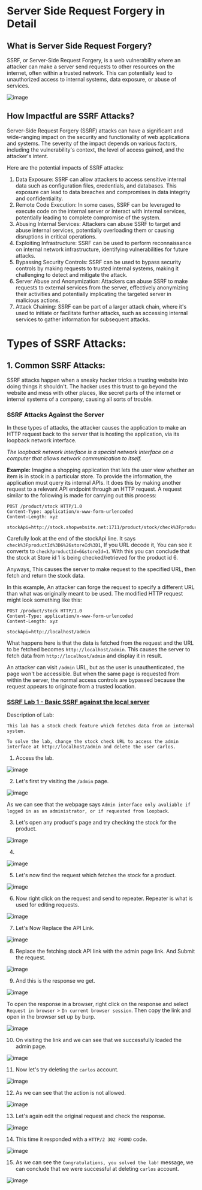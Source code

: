 # Server Side Request Forgery in Detail
## What is Server Side Request Forgery?
SSRF, or Server-Side Request Forgery, is a web vulnerability where an attacker can make a server send requests to other resources on the internet, often within a trusted network. This can potentially lead to unauthorized access to internal systems, data exposure, or abuse of services.

![image](./Attachments/ssrf-portswigger.png)

## How Impactful are SSRF Attacks?
Server-Side Request Forgery (SSRF) attacks can have a significant and wide-ranging impact on the security and functionality of web applications and systems. The severity of the impact depends on various factors, including the vulnerability's context, the level of access gained, and the attacker's intent. 

Here are the potential impacts of SSRF attacks:
1. Data Exposure: SSRF can allow attackers to access sensitive internal data such as configuration files, credentials, and databases. This exposure can lead to data breaches and compromises in data integrity and confidentiality.
2. Remote Code Execution: In some cases, SSRF can be leveraged to execute code on the internal server or interact with internal services, potentially leading to complete compromise of the system.
3. Abusing Internal Services: Attackers can abuse SSRF to target and abuse internal services, potentially overloading them or causing disruptions in critical operations.
4. Exploiting Infrastructure: SSRF can be used to perform reconnaissance on internal network infrastructure, identifying vulnerabilities for future attacks.
5. Bypassing Security Controls: SSRF can be used to bypass security controls by making requests to trusted internal systems, making it challenging to detect and mitigate the attack.
6. Server Abuse and Anonymization: Attackers can abuse SSRF to make requests to external services from the server, effectively anonymizing their activities and potentially implicating the targeted server in malicious actions.
7. Attack Chaining: SSRF can be part of a larger attack chain, where it's used to initiate or facilitate further attacks, such as accessing internal services to gather information for subsequent attacks.

# Types of SSRF Attacks:
## 1. Common SSRF Attacks:
SSRF attacks happen when a sneaky hacker tricks a trusting website into doing things it shouldn't. The hacker uses this trust to go beyond the website and mess with other places, like secret parts of the internet or internal systems of a company, causing all sorts of trouble.

### SSRF Attacks Against the Server
In these types of attacks, the attacker causes the application to make an HTTP request back to the server that is hosting the application, via its loopback network interface.

*The loopback network interface is a special network interface on a computer that allows network communication to itself.*

**Example:** Imagine a shopping application that lets the user view whether an item is in stock in a particular store. To provide the information, the application must query its internal APIs. It does this by making another request to a relevant API endpoint through an HTTP request. A request similar to the following is made for carrying out this process:

```
POST /product/stock HTTP/1.0
Content-Type: application/x-www-form-urlencoded
Content-Length: xyz

stockApi=http://stock.shopwebsite.net:1711/product/stock/check%3FproductId%3D6%26storeId%3D1
```

Carefully look at the end of the stockApi line. It says `check%3FproductId%3D6%26storeId%3D1`, If you URL decode it, You can see it converts to `check?productId=6&storeId=1`. With this you can conclude that the stock at Store id 1 is being checked/retrieved for the product id 6.

Anyways, This causes the server to make request to the specified URL, then fetch and return the stock data.

In this example, An attacker can forge the request to specify a different URL than what was originally meant to be used. The modified HTTP request might look something like this: 

```
POST /product/stock HTTP/1.0
Content-Type: application/x-www-form-urlencoded
Content-Length: xyz

stockApi=http://localhost/admin
```

What happens here is that the data is fetched from the request and the URL to be fetched becomes `http://localhost/admin`. This causes the server to fetch data from `http://localhost/admin` and display it in result.

An attacker can visit `/admin` URL, but as the user is unauthenticated, the page won't be accessible. But when the same page is requested from within the server, the normal access controls are bypassed because the request appears to originate from a trusted location.

### [SSRF Lab 1 - Basic SSRF against the local server](https://portswigger.net/web-security/ssrf/lab-basic-ssrf-against-localhost)

Description of Lab:

```
This lab has a stock check feature which fetches data from an internal system.

To solve the lab, change the stock check URL to access the admin interface at http://localhost/admin and delete the user carlos.
```

1. Access the lab.

![image](./Attachments/SSRF-Lab1-1.png)

2. Let's first try visiting the `/admin` page.

![image](./Attachments/SSRF-Lab1-2.png)

As we can see that the webpage says `Admin interface only avaliable if logged in as an administrator, or if requested from loopback`.

3. Let's open any product's page and try checking the stock for the product.

![image](./Attachments/SSRF-Lab1-3.png)

4. 

![image](./Attachments/SSRF-Lab1-4.png)

5. Let's now find the request which fetches the stock for a product.

![image](./Attachments/SSRF-Lab1-5.png)

6. Now right click on the request and send to repeater. Repeater is what is used for editing requests.

![image](./Attachments/SSRF-Lab1-6.png)

7. Let's Now Replace the API Link.

![image](./Attachments/SSRF-Lab1-7.png)

8. Replace the fetching stock API link with the admin page link. And Submit the request.

![image](./Attachments/SSRF-Lab1-8.png)

9. And this is the response we get.

![image](./Attachments/SSRF-Lab1-9.png)

To open the response in a browser, right click on the response and select `Request in browser` > `In current browser session`. Then copy the link and open in the browser set up by burp.

![image](./Attachments/SSRF-Lab1-9-1.png)

10. On visiting the link and we can see that we successfully loaded the admin page.

![image](./Attachments/SSRF-Lab1-10.png)

11. Now let's try deleting the `carlos` account.

![image](./Attachments/SSRF-Lab1-11.png)

12. As we can see that the action is not allowed. 

![image](./Attachments/SSRF-Lab1-12.png)

13. Let's again edit the original request and check the response.

![image](./Attachments/SSRF-Lab1-13.png)

14. This time it responded with a `HTTP/2 302 FOUND` code.

![image](./Attachments/SSRF-Lab1-14.png)

15. As we can see the `Congratulations, you solved the lab!` message, we can conclude that we were successful at deleting `carlos` account.

![image](./Attachments/SSRF-Lab1-15.png)
